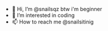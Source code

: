 - 👋 Hi, I’m @snailsqz btw i'm beginner
- 👀 I’m interested in coding
- 📫 How to reach me @snailsitinig

<!---
snailsqz/snailsqz is a ✨ special ✨ repository because its `README.md` (this file) appears on your GitHub profile.
You can click the Preview link to take a look at your changes.
--->
